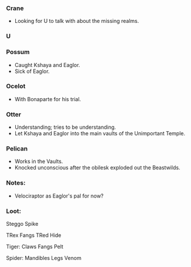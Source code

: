 ### Crane
* Looking for U to talk with about the missing realms.

### U

### Possum
* Caught Kshaya and Eaglor.
* Sick of Eaglor.

### Ocelot
* With Bonaparte for his trial.

### Otter
* Understanding; tries to be understanding.
* Let Kshaya and Eaglor into the main vaults of the Unimportant Temple.

### Pelican
* Works in the Vaults.
* Knocked unconscious after the obilesk exploded out the Beastwilds.

### Notes:
* Velociraptor as Eaglor's pal for now?

### Loot:
Steggo Spike

TRex Fangs
TRed Hide

Tiger:
Claws
Fangs
Pelt

Spider:
Mandibles
Legs
Venom
